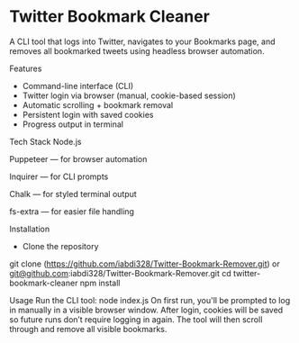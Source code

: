 # Twitter Bookmark Cleaner

 A CLI tool that logs into Twitter, navigates to your Bookmarks page, and removes all bookmarked tweets using headless browser automation.

Features

-  Command-line interface (CLI)
-  Twitter login via browser (manual, cookie-based session)
-  Automatic scrolling + bookmark removal
-  Persistent login with saved cookies
-  Progress output in terminal


Tech Stack
Node.js

Puppeteer — for browser automation

Inquirer — for CLI prompts

Chalk — for styled terminal output

fs-extra — for easier file handling

Installation
 - Clone the repository

git clone (https://github.com/iabdi328/Twitter-Bookmark-Remover.git) or git@github.com:iabdi328/Twitter-Bookmark-Remover.git
cd twitter-bookmark-cleaner
npm install

Usage
Run the CLI tool: node index.js
On first run, you'll be prompted to log in manually in a visible browser window.
After login, cookies will be saved so future runs don’t require logging in again.
The tool will then scroll through and remove all visible bookmarks.

